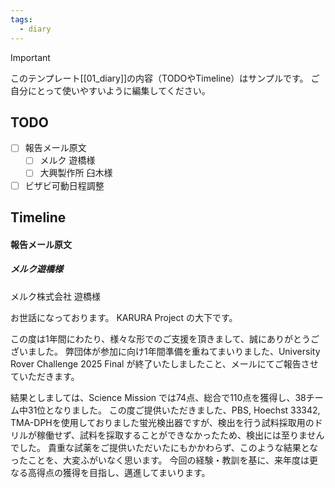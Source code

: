 ```yaml
---
tags:
  - diary
---
```

> [!IMPORTANT]
> このテンプレート[[01_diary]]の内容（TODOやTimeline）はサンプルです。
> ご自分にとって使いやすいように編集してください。

## TODO

- [ ] 報告メール原文
	- [ ] メルク 遊橋様
	- [ ] 大興製作所 臼木様
- [ ] ビザビ可動日程調整

## Timeline
#### 報告メール原文
##### メルク遊橋様
メルク株式会社
遊橋様

お世話になっております。
KARURA Project の大下です。

この度は1年間にわたり、様々な形でのご支援を頂きまして、誠にありがとうございました。
弊団体が参加に向け1年間準備を重ねてまいりました、University Rover Challenge 2025 Final が終了いたしましたこと、メールにてご報告させていただきます。

結果としましては、Science Mission では74点、総合で110点を獲得し、38チーム中31位となりました。
この度ご提供いただきました、PBS, Hoechst 33342, TMA-DPHを使用しておりました蛍光検出器ですが、検出を行う試料採取用のドリルが稼働せず、試料を採取することができなかったため、検出には至りませんでした。
貴重な試薬をご提供いただいたにもかかわらず、このような結果となったことを、大変ふがいなく思います。
今回の経験・教訓を基に、来年度は更なる高得点の獲得を目指し、邁進してまいります。